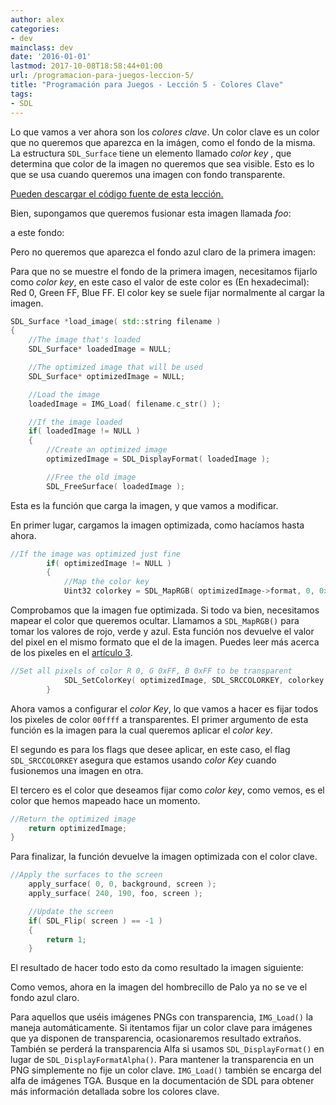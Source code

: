 ```yaml
---
author: alex
categories:
- dev
mainclass: dev
date: '2016-01-01'
lastmod: 2017-10-08T18:58:44+01:00
url: /programacion-para-juegos-leccion-5/
title: "Programación para Juegos - Lección 5 - Colores Clave"
tags:
- SDL
---
```


Lo que vamos a ver ahora son los *colores clave*. Un color clave es un color que no queremos que aparezca en la imágen, como el fondo de la misma. La estructura `SDL_Surface` tiene un elemento llamado _color key_ , que determina que color de la imagen no queremos que sea visible. Esto es lo que se usa cuando queremos una imagen con fondo transparente.

[Pueden descargar el código fuente de esta lección.][1]

Bien, supongamos que queremos fusionar esta imagen llamada _foo_:

<figure>
    <amp-img sizes="(min-width: 32px) 32px, 100vw" on="tap:lightbox1" role="button" tabindex="0" layout="responsive" alt="foo"  height="64" src="https://lh6.ggpht.com/_IlK2pNFFgGM/TT6FKpmp0fI/AAAAAAAAAQs/oFYGZsQzBn8/foo.jpg" width="32"></amp-img>
</figure>

<!--more--><!--ad-->

a este fondo:

<figure>
    <amp-img sizes="(min-width: 320px) 320px, 100vw" on="tap:lightbox1" role="button" tabindex="0" layout="responsive" alt="Imagen Fondo"  height="240" width="320" src="https://lh4.ggpht.com/_IlK2pNFFgGM/TT6FKroPMYI/AAAAAAAAAQo/oJFPpVHNsIg/background.jpg"></amp-img>
</figure>

Pero no queremos que aparezca el fondo azul claro de la primera imagen:

<figure>
    <amp-img sizes="(min-width: 320px) 320px, 100vw" on="tap:lightbox1" role="button" tabindex="0" layout="responsive" alt="Resultado"  height="240" width="320" src="https://lh4.ggpht.com/_IlK2pNFFgGM/TT6FLLUBg4I/AAAAAAAAAQ0/gS1QeS8p7PA/nokey.jpg"></amp-img>
</figure>

Para que no se muestre el fondo de la primera imagen, necesitamos fijarlo como _color key_, en este caso el valor de este color es (En hexadecimal): Red 0, Green FF, Blue FF.
El color key se suele fijar normalmente al cargar la imagen.

```cpp
SDL_Surface *load_image( std::string filename )
{
    //The image that's loaded
    SDL_Surface* loadedImage = NULL;

    //The optimized image that will be used
    SDL_Surface* optimizedImage = NULL;

    //Load the image
    loadedImage = IMG_Load( filename.c_str() );

    //If the image loaded
    if( loadedImage != NULL )
    {
        //Create an optimized image
        optimizedImage = SDL_DisplayFormat( loadedImage );

        //Free the old image
        SDL_FreeSurface( loadedImage );
```

Esta es la función que carga la imagen, y que vamos a modificar.

En primer lugar, cargamos la imagen optimizada, como hacíamos hasta ahora.

```cpp
//If the image was optimized just fine
        if( optimizedImage != NULL )
        {
            //Map the color key
            Uint32 colorkey = SDL_MapRGB( optimizedImage->format, 0, 0xFF, 0xFF );
```

Comprobamos que la imagen fue optimizada.
Si todo va bien, necesitamos mapear el color que queremos ocultar. Llamamos a `SDL_MapRGB()` para tomar los valores de rojo, verde y azul. Esta función nos devuelve el valor del pixel en el mismo formato que el de la imagen. Puedes leer más acerca de los pixeles en el [artículo 3][2].

```cpp
//Set all pixels of color R 0, G 0xFF, B 0xFF to be transparent
            SDL_SetColorKey( optimizedImage, SDL_SRCCOLORKEY, colorkey );
        }
```

Ahora vamos a configurar el _color Key_, lo que vamos a hacer es fijar todos los pixeles de color `00ffff` a transparentes.
El primer argumento de esta función es la imagen para la cual queremos aplicar el _color key_.

El segundo es para los flags que desee aplicar, en este caso, el flag `SDL_SRCCOLORKEY` asegura que estamos usando _color Key_ cuando fusionemos una imagen en otra.

El tercero es el color que deseamos fijar como _color key_, como vemos, es el color que hemos mapeado hace un momento.

```cpp
//Return the optimized image
    return optimizedImage;
}
```

Para finalizar, la función devuelve la imagen optimizada con el color clave.

```cpp
//Apply the surfaces to the screen
    apply_surface( 0, 0, background, screen );
    apply_surface( 240, 190, foo, screen );

    //Update the screen
    if( SDL_Flip( screen ) == -1 )
    {
        return 1;
    }
```

El resultado de hacer todo esto da como resultado la imagen siguiente:

<figure>
    <amp-img sizes="(min-width: 320px) 320px, 100vw" on="tap:lightbox1" role="button" tabindex="0" layout="responsive" alt="Imagen final"  height="240" width="320" src="https://lh4.ggpht.com/_IlK2pNFFgGM/TT6FK_nKIkI/AAAAAAAAAQw/rDMnHtu9ewo/key.jpg"></amp-img>
</figure>


Como vemos, ahora en la imagen del hombrecillo de Palo ya no se ve el fondo azul claro.

Para aquellos que uséis imágenes PNGs con transparencia, `IMG_Load()` la maneja automáticamente. Si itentamos fijar un color clave para imágenes que ya disponen de transparencia, ocasionaremos resultado extraños. También se perderá la transparencia Alfa si usamos `SDL_DisplayFormat()` en lugar de `SDL_DisplayFormatAlpha()`. Para mantener la transparencia en un PNG simplemente no fije un color clave. `IMG_Load()` también se encarga del alfa de imágenes TGA. Busque en la documentación de SDL para obtener más información detallada sobre los colores clave.


 [1]: http://lazyfoo.net/downloads/index.php?file=SDLTut_lesson05
 [2]: https://elbauldelprogramador.com/programacion-para-juegos-articulo-3-que/
